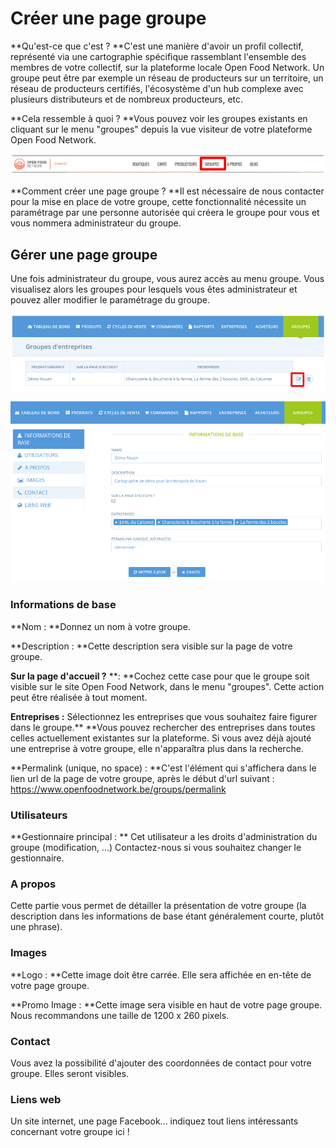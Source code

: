 # Créer une page groupe

**Qu'est-ce que c'est ? **C'est une manière d'avoir un profil collectif, représenté via une cartographie spécifique rassemblant l'ensemble des membres de votre collectif, sur la plateforme locale Open Food Network. Un groupe peut être par exemple un réseau de producteurs sur un territoire, un réseau de producteurs certifiés, l'écosystème d'un hub complexe avec plusieurs distributeurs et de nombreux producteurs, etc.

**Cela ressemble à quoi ? **Vous pouvez voir les groupes existants en cliquant sur le menu "groupes" depuis la vue visiteur de votre plateforme Open Food Network.

![](<../../.gitbook/assets/Capture du 2019-08-27 23-35-22.png>)

**Comment créer une page groupe ? **Il est nécessaire de nous contacter pour la mise en place de votre groupe, cette fonctionnalité nécessite un paramétrage par une personne autorisée qui créera le groupe pour vous et vous nommera administrateur du groupe.

## Gérer une page groupe

Une fois administrateur du groupe, vous aurez accès au menu groupe. Vous visualisez alors les groupes pour lesquels vous êtes administrateur et pouvez aller modifier le paramétrage du groupe.

![](<../../.gitbook/assets/Capture du 2019-08-27 23-42-47.png>)

![](<../../.gitbook/assets/Capture du 2019-08-27 23-44-06.png>)

### Informations de base

**Nom : **Donnez un nom à votre groupe.

**Description : **Cette description sera visible sur la page de votre groupe.

**Sur la page d'accueil ?** **: **Cochez cette case pour que le groupe soit visible sur le site Open Food Network, dans le menu "groupes". Cette action peut être réalisée à tout moment.

**Entreprises :** Sélectionnez les entreprises que vous souhaitez faire figurer dans le groupe.** **Vous pouvez rechercher des entreprises dans toutes celles actuellement existantes sur la plateforme. Si vous avez déjà ajouté une entreprise à votre groupe, elle n'apparaîtra plus dans la recherche.

**Permalink (unique, no space) : **C'est l'élément qui s'affichera dans le lien url de la page de votre groupe, après le début d'url suivant : https://www.openfoodnetwork.be/groups/permalink

### Utilisateurs

**Gestionnaire principal : ** Cet utilisateur a les droits d'administration du groupe (modification, ...) Contactez-nous si vous souhaitez changer le gestionnaire.

### A propos

Cette partie vous permet de détailler la présentation de votre groupe (la description dans les informations de base étant généralement courte, plutôt une phrase).

### Images

**Logo : **Cette image doit être carrée. Elle sera affichée en en-tête de votre page groupe.

**Promo Image : **Cette image sera visible en haut de votre page groupe. Nous recommandons une taille de 1200 x 260 pixels.

### Contact

Vous avez la possibilité d'ajouter des coordonnées de contact pour votre groupe. Elles seront visibles.

### Liens web

Un site internet, une page Facebook... indiquez tout liens intéressants concernant votre groupe ici !
